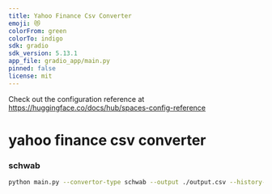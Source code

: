 ```yaml
---
title: Yahoo Finance Csv Converter
emoji: 😻
colorFrom: green
colorTo: indigo
sdk: gradio
sdk_version: 5.13.1
app_file: gradio_app/main.py
pinned: false
license: mit
---
```


Check out the configuration reference at https://huggingface.co/docs/hub/spaces-config-reference

# yahoo finance csv converter

### schwab
```bash
python main.py --convertor-type schwab --output ./output.csv --history-data ./Individual_XXXXXX_Transactions.csv --positions-data XXX-Positions-2025-01-28--XXXXXX.csv --fix-exceed-range
```
